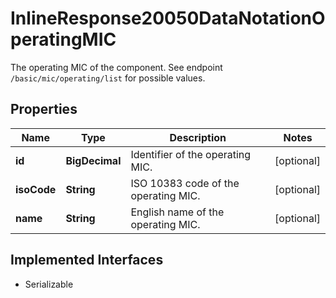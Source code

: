 

# InlineResponse20050DataNotationOperatingMIC

The operating MIC of the component. See endpoint `/basic/mic/operating/list` for possible values.

## Properties

Name | Type | Description | Notes
------------ | ------------- | ------------- | -------------
**id** | **BigDecimal** | Identifier of the operating MIC. |  [optional]
**isoCode** | **String** | ISO 10383 code of the operating MIC. |  [optional]
**name** | **String** | English name of the operating MIC. |  [optional]


## Implemented Interfaces

* Serializable


